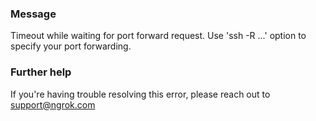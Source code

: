 
### Message
Timeout while waiting for port forward request.
Use 'ssh -R ...' option to specify your port forwarding.

### Further help
If you're having trouble resolving this error, please reach out to [support@ngrok.com](mailto:support@ngrok.com?subject=Help%20with%20ERR_NGROK_1112)

